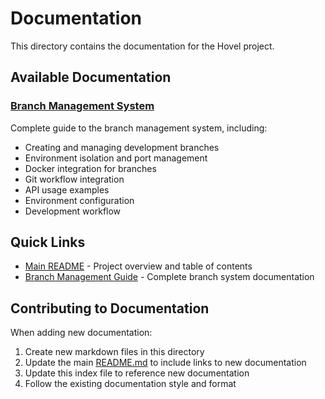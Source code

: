 # Documentation

This directory contains the documentation for the Hovel project.

## Available Documentation

### [Branch Management System](BRANCH_README.md)

Complete guide to the branch management system, including:
- Creating and managing development branches
- Environment isolation and port management
- Docker integration for branches
- Git workflow integration
- API usage examples
- Environment configuration
- Development workflow

## Quick Links

- [Main README](../README.md) - Project overview and table of contents
- [Branch Management Guide](BRANCH_README.md) - Complete branch system documentation

## Contributing to Documentation

When adding new documentation:

1. Create new markdown files in this directory
2. Update the main [README.md](../README.md) to include links to new documentation
3. Update this index file to reference new documentation
4. Follow the existing documentation style and format 